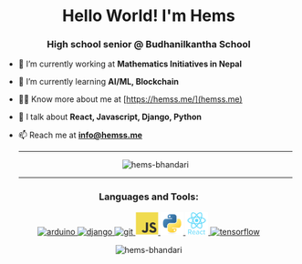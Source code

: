 <h1 align="center">Hello World! I'm Hems</h1>  
<h3 align="center">High school senior @ Budhanilkantha School</h3>  
  
- 🔭 I’m currently working at **Mathematics Initiatives in Nepal**  
  
- 🌱 I’m currently learning **AI/ML, Blockchain**  
  
- 👨‍💻 Know more about me at [https://hemss.me/](hemss.me)  
  
- 💬 I talk about **React, Javascript, Django, Python**  
  
- 📫 Reach me at **info@hemss.me**  
  <hr>
  <p align="center"><img src="https://github-readme-stats.vercel.app/api?username=hems-bhandari&show_icons=true&theme=tokyonight&count_private=true" alt="hems-bhandari" /></p>
  <hr>
<h3 align="center">Languages and Tools:</h3>  
<p align="center"> <a href="https://www.arduino.cc/" target="_blank" rel="noreferrer"> <img src="https://cdn.worldvectorlogo.com/logos/arduino-1.svg" alt="arduino" width="40" height="40"/> </a> <a href="https://www.djangoproject.com/" target="_blank" rel="noreferrer"> <img src="https://cdn.worldvectorlogo.com/logos/django.svg" alt="django" width="40" height="40"/> </a> <a href="https://git-scm.com/" target="_blank" rel="noreferrer"> <img src="https://www.vectorlogo.zone/logos/git-scm/git-scm-icon.svg" alt="git" width="40" height="40"/> </a> <a href="https://developer.mozilla.org/en-US/docs/Web/JavaScript" target="_blank" rel="noreferrer"> <img src="https://raw.githubusercontent.com/devicons/devicon/master/icons/javascript/javascript-original.svg" alt="javascript" width="40" height="40"/> </a> <a href="https://www.python.org" target="_blank" rel="noreferrer"> <img src="https://raw.githubusercontent.com/devicons/devicon/master/icons/python/python-original.svg" alt="python" width="40" height="40"/> </a> <a href="https://reactjs.org/" target="_blank" rel="noreferrer"> <img src="https://raw.githubusercontent.com/devicons/devicon/master/icons/react/react-original-wordmark.svg" alt="react" width="40" height="40"/> </a> <a href="https://www.tensorflow.org" target="_blank" rel="noreferrer"> <img src="https://www.vectorlogo.zone/logos/tensorflow/tensorflow-icon.svg" alt="tensorflow" width="40" height="40"/> </a> </p>  

<p align="center"><img align="center" src="https://github-readme-stats.vercel.app/api/top-langs/?username=hems-bhandari&hide=css,html,php,blade&layout=compact&theme=tokyonight" alt="hems-bhandari" /> </p>
